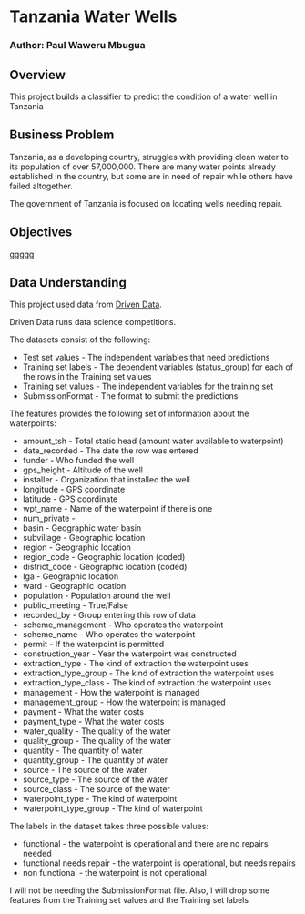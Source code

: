 # Tanzania Water Wells

### Author: Paul Waweru Mbugua
##

## Overview
This project builds a classifier to predict the condition of a water well in Tanzania

## Business Problem
Tanzania, as a developing country, struggles with providing clean water to its population of over 57,000,000. There are many water points already established in the country, but some are in need of repair while others have failed altogether.

The government of Tanzania is focused on locating wells needing repair. 

## Objectives

ggggg

## Data Understanding
This project used data from [Driven Data](https://www.drivendata.org/competitions/7/pump-it-up-data-mining-the-water-table/page/23/).

Driven Data runs data science competitions. 

The datasets consist of the following:
- Test set values - The independent variables that need predictions
- Training set labels - The dependent variables (status_group) for each of the rows in the Training set values
- Training set values - The independent variables for the training set
- SubmissionFormat - The format to submit the predictions 

The features provides the following set of information about the waterpoints: 

- amount_tsh - Total static head (amount water available to waterpoint)
- date_recorded - The date the row was entered
- funder - Who funded the well
- gps_height - Altitude of the well
- installer - Organization that installed the well
- longitude - GPS coordinate
- latitude - GPS coordinate
- wpt_name - Name of the waterpoint if there is one
- num_private -
- basin - Geographic water basin
- subvillage - Geographic location
- region - Geographic location
- region_code - Geographic location (coded)
- district_code - Geographic location (coded)
- lga - Geographic location
- ward - Geographic location
- population - Population around the well
- public_meeting - True/False
- recorded_by - Group entering this row of data
- scheme_management - Who operates the waterpoint
- scheme_name - Who operates the waterpoint
- permit - If the waterpoint is permitted
- construction_year - Year the waterpoint was constructed
- extraction_type - The kind of extraction the waterpoint uses
- extraction_type_group - The kind of extraction the waterpoint uses
- extraction_type_class - The kind of extraction the waterpoint uses
- management - How the waterpoint is managed
- management_group - How the waterpoint is managed
- payment - What the water costs
- payment_type - What the water costs
- water_quality - The quality of the water
- quality_group - The quality of the water
- quantity - The quantity of water
- quantity_group - The quantity of water
- source - The source of the water
- source_type - The source of the water
- source_class - The source of the water
- waterpoint_type - The kind of waterpoint
- waterpoint_type_group - The kind of waterpoint

The labels in the dataset takes three possible values: 
- functional - the waterpoint is operational and there are no repairs needed
- functional needs repair - the waterpoint is operational, but needs repairs
- non functional - the waterpoint is not operational

I will not be needing the SubmissionFormat file. Also, I will drop some features from the Training set values and the Training set labels 